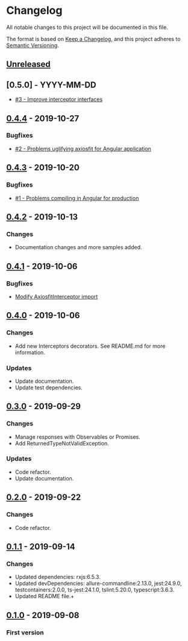 # Changelog

All notable changes to this project will be documented in this file.

The format is based on [Keep a Changelog](https://keepachangelog.com/en/1.0.0/),
and this project adheres to [Semantic Versioning](https://semver.org/spec/v2.0.0.html).

## [Unreleased]

## [0.5.0] - YYYY-MM-DD

- [#3 - Improve interceptor interfaces](https://gitlab.com/yggdrasilts/axiosfit/issues/3)

## [0.4.4] - 2019-10-27

### Bugfixes

- [#2 - Problems uglifying axiosfit for Angular application](https://gitlab.com/yggdrasilts/axiosfit/issues/2)

## [0.4.3] - 2019-10-20

### Bugfixes

- [#1 - Problems compiling in Angular for production](https://gitlab.com/yggdrasilts/axiosfit/issues/1)

## [0.4.2] - 2019-10-13

### Changes

- Documentation changes and more samples added.

## [0.4.1] - 2019-10-06

### Bugfixes

- [Modify AxiosfitInterceptor import](https://gitlab.com/yggdrasilts/axiosfit/merge_requests/3)

## [0.4.0] - 2019-10-06

### Changes

- Add new Interceptors decorators. See README.md for more information.

### Updates

- Update documentation.
- Update test dependencies.

## [0.3.0] - 2019-09-29

### Changes

- Manage responses with Observables or Promises.
- Add ReturnedTypeNotValidException.

### Updates

- Code refactor.
- Update documentation.

## [0.2.0] - 2019-09-22

### Changes

- Code refactor.

## [0.1.1] - 2019-09-14

### Changes

- Updated dependencies: rxjs:6.5.3.
- Updated devDependencies: allure-commandline:2.13.0, jest:24.9.0, testcontainers:2.0.0, ts-jest:24.1.0, tslint:5.20.0, typescript:3.6.3.
- Updated README file.+

## [0.1.0] - 2019-09-08

### First version

[unreleased]: https://gitlab.com/yggdrasilts/axiosfit
[0.4.4]: https://gitlab.com/yggdrasilts/axiosfit/-/tags/v0.4.x%2F0.4.4
[0.4.3]: https://gitlab.com/yggdrasilts/axiosfit/-/tags/v0.4.x%2F0.4.3
[0.4.2]: https://gitlab.com/yggdrasilts/axiosfit/-/tags/v0.4.x%2F0.4.2
[0.4.1]: https://gitlab.com/yggdrasilts/axiosfit/-/tags/v0.4.x%2F0.4.1
[0.4.0]: https://gitlab.com/yggdrasilts/axiosfit/-/tags/v0.4.x%2F0.4.0
[0.3.0]: https://gitlab.com/yggdrasilts/axiosfit/-/tags/v0.3.x%2F0.3.0
[0.2.0]: https://gitlab.com/yggdrasilts/axiosfit/-/tags/v0.2.x%2F0.2.0
[0.1.1]: https://gitlab.com/yggdrasilts/axiosfit/-/tags/v0.1.x%2F0.1.1
[0.1.0]: https://gitlab.com/yggdrasilts/axiosfit/-/tags/v0.1.x%2F0.1.0
